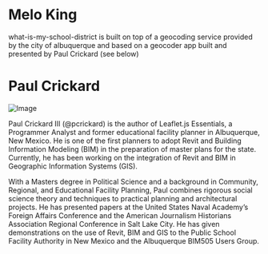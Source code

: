 Melo King
======================

what-is-my-school-district is built on top of a geocoding service provided by the city of albuquerque and based on a geocoder app built and presented by Paul Crickard (see below)


Paul Crickard
======================
![Image](https://paulcrickard.files.wordpress.com/2010/06/paul.jpg?raw=true)  
  
Paul Crickard III (@pcrickard) is the author of Leaflet.js Essentials, a Programmer Analyst and former educational facility planner in Albuquerque, New Mexico. 
He is one of the first planners to adopt Revit and Building Information Modeling (BIM) in the preparation of master plans for the state. Currently, he has been working on the integration of Revit and BIM in Geographic Information Systems (GIS).

With a Masters degree in Political Science and a background in Community, Regional, and Educational Facility Planning, Paul combines rigorous social science theory and techniques to practical planning and architectural projects. 
He has presented papers at the United States Naval Academy’s Foreign Affairs Conference and the American Journalism Historians Association Regional Conference in Salt Lake City. 
He has given demonstrations on the use of Revit, BIM and GIS to the Public School Facility Authority in New Mexico and the Albuquerque BIM505 Users Group.
